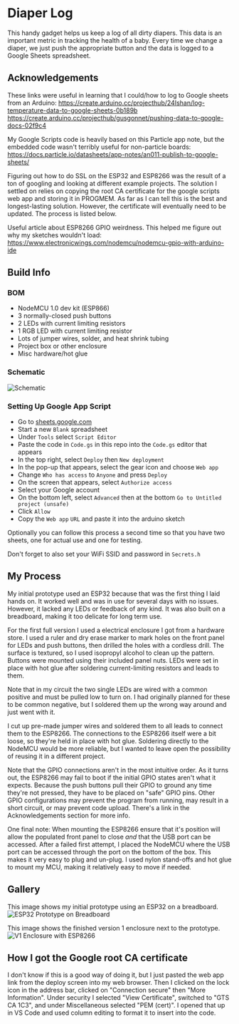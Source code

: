 # Diaper Log

This handy gadget helps us keep a log of all dirty diapers. This data is an important metric in tracking the health of a baby. Every time we change a diaper, we just push the appropriate button and the data is logged to a Google Sheets spreadsheet.

## Acknowledgements
These links were useful in learning that I could/how to log to Google sheets from an Arduino:
https://create.arduino.cc/projecthub/24Ishan/log-temperature-data-to-google-sheets-0b189b
https://create.arduino.cc/projecthub/gusgonnet/pushing-data-to-google-docs-02f9c4

My Google Scripts code is heavily based on this Particle app note, but the embedded code wasn't terribly useful for non-particle boards:
https://docs.particle.io/datasheets/app-notes/an011-publish-to-google-sheets/

Figuring out how to do SSL on the ESP32 and ESP8266 was the result of a ton of googling and looking at different example projects. The solution I settled on relies on copying the root CA certificate for the google scripts web app and storing it in PROGMEM. As far as I can tell this is the best and longest-lasting solution. However, the certificate will eventually need to be updated. The process is listed below.

Useful article about ESP8266 GPIO weirdness. This helped me figure out why my sketches wouldn't load:
https://www.electronicwings.com/nodemcu/nodemcu-gpio-with-arduino-ide

## Build Info
### BOM
* NodeMCU 1.0 dev kit (ESP866)
* 3 normally-closed push buttons
* 2 LEDs with current limiting resistors
* 1 RGB LED with current limiting resistor
* Lots of jumper wires, solder, and heat shrink tubing
* Project box or other enclosure
* Misc hardware/hot glue

### Schematic
![Schematic](pics/Schematic.png)

### Setting Up Google App Script
* Go to [sheets.google.com](sheets.google.com)
* Start a new `Blank` spreadsheet
* Under `Tools` select `Script Editor`
* Paste the code in `Code.gs` in this repo into the `Code.gs` editor that appears
* In the top right, select `Deploy` then `New deployment`
* In the pop-up that appears, select the gear icon and choose `Web app`
* Change `Who has access` to `Anyone` and press `Deploy`
* On the screen that appears, select `Authorize access`
* Select your Google account
* On the bottom left, select `Advanced` then at the bottom `Go to Untitled project (unsafe)`
* Click `Allow`
* Copy the `Web app` `URL` and paste it into the arduino sketch

Optionally you can follow this process a second time so that you have two sheets, one for actual use and one for testing.

Don't forget to also set your WiFi SSID and password in `Secrets.h`

## My Process
My initial prototype used an ESP32 because that was the first thing I laid hands on. It worked well and was in use for several days with no issues. However, it lacked any LEDs or feedback of any kind. It was also built on a breadboard, making it too delicate for long term use.

For the first full version I used a electrical enclosure I got from a hardware store. I used a ruler and dry erase marker to mark holes on the front panel for LEDs and push buttons, then drilled the holes with a cordless drill. The surface is textured, so I used isopropyl alcohol to clean up the pattern. Buttons were mounted using their included panel nuts. LEDs were set in place with hot glue after soldering current-limiting resistors and leads to them.

Note that in my circuit the two single LEDs are wired with a common positive and must be pulled low to turn on. I had originally planned for these to be common negative, but I soldered them up the wrong way around and just went with it.

I cut up pre-made jumper wires and soldered them to all leads to connect them to the ESP8266. The connections to the ESP8266 itself were a bit loose, so they're held in place with hot glue. Soldering directly to the NodeMCU would be more reliable, but I wanted to leave open the possibility of reusing it in a different project.

Note that the GPIO connections aren't in the most  intuitive order. As it turns out, the ESP8266 may fail to boot if the initial GPIO states aren't what it expects. Because the push buttons pull their GPIO to ground any time they're not pressed, they have to be placed on "safe" GPIO pins. Other GPIO configurations may prevent the program from running, may result in a short circuit, or may prevent code upload. There's a link in the Acknowledgements section for more info.

One final note: When mounting the ESP8266 ensure that it's position will allow the populated front panel to close _and_ that the USB port can be accessed. After a failed first attempt, I placed the NodeMCU where the USB port can be accessed through the port on the bottom of the box. This makes it very easy to plug and un-plug. I used nylon stand-offs and hot glue to mount my MCU, making it relatively easy to move if needed.

## Gallery
This image shows my initial prototype using an ESP32 on a breadboard.
![ESP32 Prototype on Breadboard](pics/ESP32_Prototype.jpg)

This image shows the finished version 1 enclosure next to the prototype.
![V1 Enclosure with ESP8266](pics/V1Enclosure.jpg)

## How I got the Google root CA certificate
I don't know if this is a good way of doing it, but I just pasted the web app link from the deploy screen into my web browser. Then I clicked on the lock icon in the address bar, clicked on "Connection secure" then "More Information". Under security I selected "View Certificate", switched to "GTS CA 1C3", and under Miscellaneous selected "PEM (cert)". I opened that up in VS Code and used column editing to format it to insert into the code.
